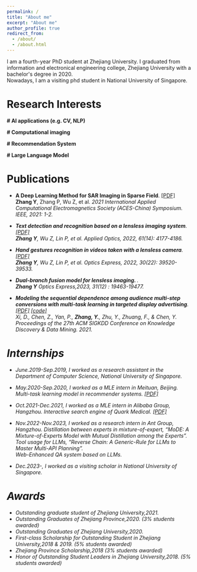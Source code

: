 ```yaml
---
permalink: /
title: "About me"
excerpt: "About me"
author_profile: true
redirect_from: 
  - /about/
  - /about.html
---
```


I am a fourth-year PhD student at Zhejiang University. I graduated from information and electronical engineering college, Zhejiang University with a bachelor's degree in 2020.<br>
Nowadays, I am a visiting phd student in National University of Singapore.

Research Interests
======
<b>\# AI applications (e.g. CV, NLP)</b>

<b>\# Computational imaging</b>

<b>\# Recommendation System</b>

<b>\# Large Language Model</b>

Publications
======
* <b>A Deep Learning Method for SAR Imaging in Sparse Field</b>. [[PDF]](https://ieeexplore.ieee.org/abstract/document/9581539) <br>
<b>Zhang Y</b>, Zhang P, Wu Z, et al. <i>2021 International Applied Computational Electromagnetics Society (ACES-China) Symposium. IEEE, 2021: 1-2<i>.

* <b>Text detection and recognition based on a lensless imaging system</b>. [[PDF]](https://opg.optica.org/ao/abstract.cfm?uri=ao-61-14-4177) <br>
<b>Zhang Y</b>, Wu Z, Lin P, et al. <i>Applied Optics, 2022, 61(14): 4177-4186.<i>

* <b>Hand gestures recognition in videos taken with a lensless camera</b>. [[PDF]](https://opg.optica.org/oe/fulltext.cfm?uri=oe-30-22-39520&id=509832) <br>
<b>Zhang Y</b>, Wu Z, Lin P, et al. <i>Optics Express, 2022, 30(22): 39520-39533.<i>

* <b> Dual-branch fusion model for lensless imaging. </b>. <br> <b>Zhang Y</b> <i>Optics Express,2023, 31(12) : 19463-19477.<i>
  
* <b>Modeling the sequential dependence among audience multi-step conversions with multi-task learning in targeted display advertising</b>. [[PDF]](https://arxiv.org/abs/2105.08489) [[code]](https://github.com/xidongbo/AITM) <br>
Xi, D., Chen, Z., Yan, P., <b>Zhang, Y.</b>, Zhu, Y., Zhuang, F., & Chen, Y. <i>Proceedings of the 27th ACM SIGKDD Conference on Knowledge Discovery & Data Mining. 2021.<i>

Internships
======
* <i>June.2019-Sep.2019</i>, I worked as a research assistant in the Department of Computer Science, National University of Singapore.

* <i>May.2020-Sep.2020</i>, I worked as a MLE intern in Meituan, Beijing.  Multi-task learning model in recommender systems. [[PDF]](https://zhangyingerjelly.github.io/files/intern_meituan/intern_meituan.pdf)

* <i>Oct.2021-Dec.2021</i>, I worked as a MLE intern in Alibaba Group, Hangzhou. Interactive search engine of Quark Medical. [[PDF]](https://zhangyingerjelly.github.io/files/intern_alibaba/intern_ali.pdf)

* <i>Nov.2022-Nov.2023</i>, I worked as a research intern in Ant Group, Hangzhou.
  Distillation between experts in mixture-of-expert, “MoDE: A Mixture-of-Experts Model with Mutual Distillation among the Experts”. <br>
  Tool usage for LLMs, “Reverse Chain: A Generic-Rule for LLMs to Master Multi-API Planning”.<br>
  Web-Enhanced QA system based on LLMs.

* <i>Dec.2023-</i>, I worked as a visiting scholar in National University of Singapore.
  

Awards 
======
* Outstanding graduate student of Zhejiang University,2021.
* Outstanding Graduates of Zhejiang Province,2020. (3% students awarded)
* Outstanding Graduates of Zhejiang University,2020.
* First-class Scholarship for Outstanding Student in Zhejiang University,2018 & 2019. (5% students awarded)
* Zhejiang Province Scholarship,2018 (3% students awarded)
* Honor of Outstanding Student Leaders in Zhejiang University,2018. (5% students awarded)


